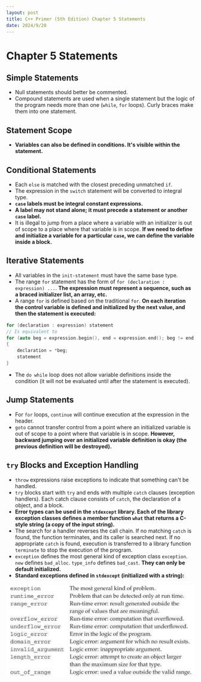 ```yaml
---
layout: post
title: C++ Primer (5th Edition) Chapter 5 Statements
date: 2024/9/20
---
```


# Chapter 5 Statements

## Simple Statements

- Null statements should better be commented.
- Compound statements are used when a single statement but the logic of the program needs more than one (`while`, `for` loops). Curly braces make them into one statement.

## Statement Scope

- **Variables can also be defined in conditions. It's visible within the statement.**

## Conditional Statements

- Each `else` is matched with the closest preceding unmatched `if`.
- The expression in the `switch` statement will be converted to integral type.
- **`case` labels must be integral constant expressions.**
- **A label may not stand alone; it must precede a statement or another `case` label.**
- It is illegal to jump from a place where a variable with an initializer is out of scope to a place where that variable is in scope. **If we need to define and initialize a variable for a particular `case`, we can define the variable inside a block.**

## Iterative Statements

- All variables in the `init-statement` must have the same base type.
- The range `for` statement has the form of `for (declaration : expression) ...`. **The expression must represent a sequence, such as a braced initializer list, an array, etc.**
- A range `for` is defined based on the traditional `for`. **On each iteration the control variable is defined and initialized by the next value, and then the statement is executed:**

```cpp
for (declaration : expression) statement
// Is equivalent to
for (auto beg = expression.begin(), end = expression.end(); beg != end; ++beg)
{
	declaration = *beg;
	statement
}
```

- The `do while` loop does not allow variable definitions inside the condition (it will not be evaluated until after the statement is executed).

## Jump Statements

- For `for` loops, `continue` will continue execution at the expression in the header.
- `goto` cannot transfer control from a point where an initialized variable is out of scope to a point where that variable is in scope. **However, backward jumping over an initialized variable definition is okay (the previous definition will be destroyed).**

## `try` Blocks and Exception Handling

- `throw` expressions raise exceptions to indicate that something can't be handled.
- `try` blocks start with `try` and ends with multiple `catch` clauses (exception handlers). Each catch clause consists of `catch`, the declaration of a object, and a block.
- **Error types can be used in the `stdexcept` library. Each of the library exception classes defines a member function `what` that returns a C-style string (a copy of the input string).**
- The search for a handler reverses the call chain. If no matching `catch` is found, the function terminates, and its caller is searched next. If no appropriate `catch` is found, execution is transferred to a library function `terminate` to stop the execution of the program.
- `exception` defines the most general kind of exception class `exception`. `new` defines `bad_alloc`. `type_info` defines `bad_cast`. **They can only be default initialized.**
- **Standard exceptions defined in `stdexcept` (initialized with a string):**

<img src="/posts/cpp-primer/attachments/Pasted image 20240920141303.png">
